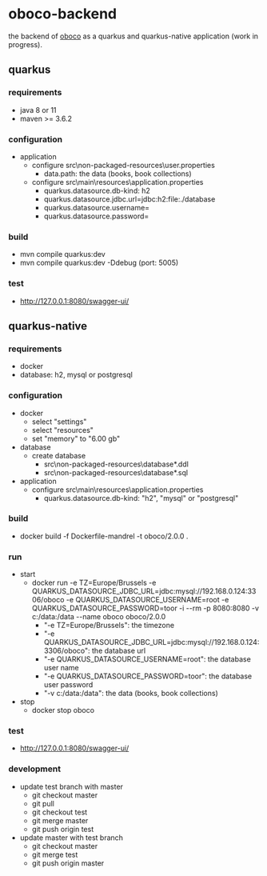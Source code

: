 # oboco-backend

the backend of [oboco](https://gitlab.com/jeeto/oboco) as a quarkus and quarkus-native application (work in progress).

## quarkus

### requirements

- java 8 or 11
- maven >= 3.6.2

### configuration

- application
	- configure src\non-packaged-resources\user.properties
		- data.path: the data (books, book collections)
	- configure src\main\resources\application.properties
		- quarkus.datasource.db-kind: h2
		- quarkus.datasource.jdbc.url=jdbc:h2:file:./database
		- quarkus.datasource.username=
		- quarkus.datasource.password=

### build

- mvn compile quarkus:dev
- mvn compile quarkus:dev -Ddebug (port: 5005)

### test

- http://127.0.0.1:8080/swagger-ui/

## quarkus-native

### requirements

- docker
- database: h2, mysql or postgresql

### configuration

- docker
	- select "settings"
	- select "resources"
	- set "memory" to "6.00 gb"
- database
	- create database
		- src\non-packaged-resources\database*.ddl
		- src\non-packaged-resources\database*.sql
- application
	- configure src\main\resources\application.properties
		- quarkus.datasource.db-kind: "h2", "mysql" or "postgresql"

### build

- docker build -f Dockerfile-mandrel -t oboco/2.0.0 .

### run

- start
	- docker run -e TZ=Europe/Brussels -e QUARKUS_DATASOURCE_JDBC_URL=jdbc:mysql://192.168.0.124:3306/oboco -e QUARKUS_DATASOURCE_USERNAME=root -e QUARKUS_DATASOURCE_PASSWORD=toor -i --rm -p 8080:8080 -v c:/data:/data --name oboco oboco/2.0.0
		- "-e TZ=Europe/Brussels": the timezone
		- "-e QUARKUS_DATASOURCE_JDBC_URL=jdbc:mysql://192.168.0.124:3306/oboco": the database url
		- "-e QUARKUS_DATASOURCE_USERNAME=root": the database user name
		- "-e QUARKUS_DATASOURCE_PASSWORD=toor": the database user password
		- "-v c:/data:/data": the data (books, book collections)
- stop
	- docker stop oboco

### test

- http://127.0.0.1:8080/swagger-ui/

### development

- update test branch with master
	- git checkout master
	- git pull
	- git checkout test
	- git merge master
	- git push origin test
- update master with test branch
	- git checkout master
	- git merge test
	- git push origin master